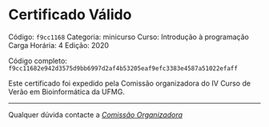 # Certificado Válido

Código: `f9cc1168`
Categoria: minicurso
Curso: Introdução à programação
Carga Horária: 4
Edição: 2020


Código completo: `f9cc11682e942d3575d9bb6997d2af4b53205eaf9efc3383e4587a51022efaff`


Este certificado foi expedido pela Comissão organizadora do IV Curso de Verão em Bioinformática da UFMG.

----

Qualquer dúvida contacte a [_Comissão Organizadora_](<mailto:cursobioinfoufmg@gmail.com$subject=[Certificados]>)

